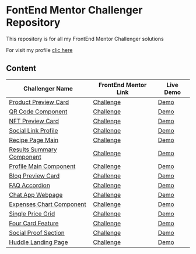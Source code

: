 # FontEnd Mentor Challenger Repository

This repository is for all my FrontEnd Mentor Challenger solutions

For visit my profile [clic here](https://www.frontendmentor.io/profile/addiellucena94)

## Content

| Challenger Name | FrontEnd Mentor Link | Live Demo |
| --- | --- | --- |
| [Product Preview Card](/product-preview-card-component-main/) | [Challenge](https://www.frontendmentor.io/challenges/product-preview-card-component-GO7UmttRfa) | [Demo](https://product-preview-card-component-main-vert-six.vercel.app/) |
| [QR Code Component](/qr-code-component/) | [Challenge](https://www.frontendmentor.io/challenges/qr-code-component-iux_sIO_H) | [Demo](https://qr-code-component-hazel-psi.vercel.app/) |
| [NFT Preview Card](/nft-preview-card/) | [Challenge](https://www.frontendmentor.io/challenges/nft-preview-card-component-SbdUL_w0U) | [Demo](https://frontend-mentor-challenges-sandy.vercel.app/) |
| [Social Link Profile](/social-links-profile-main/) | [Challenge](https://www.frontendmentor.io/challenges/social-links-profile-UG32l9m6dQ) | [Demo](https://addiellucena94.github.io/frontend-mentor-challenges/social-links-profile-main/) |
| [Recipe Page Main](/recipe-page-main/) | [Challenge](https://www.frontendmentor.io/challenges/recipe-page-KiTsR8QQKm) | [Demo](https://addiellucena94.github.io/frontend-mentor-challenges/recipe-page-main/) |
| [Results Summary Component](/results-summary-component-main/) | [Challenge](https://www.frontendmentor.io/challenges/results-summary-component-CE_K6s0maV) | [Demo](https://addiellucena94.github.io/frontend-mentor-challenges/results-summary-component-main/) |
| [Profile Main Component](/profile-card-component-main/) | [Challenge](https://www.frontendmentor.io/challenges/profile-card-component-cfArpWshJ) | [Demo](https://addiellucena94.github.io/frontend-mentor-challenges/profile-card-component-main/) |
| [Blog Preview Card](/blog-preview-card-main/) | [Challenge](https://www.frontendmentor.io/challenges/blog-preview-card-ckPaj01IcS) | [Demo](https://addiellucena94.github.io/frontend-mentor-challenges/blog-preview-card-main/) |
| [FAQ Accordion](/faq-accordion-main/) | [Challenge](https://www.frontendmentor.io/challenges/faq-accordion-wyfFdeBwBz) | [Demo](https://addiellucena94.github.io/frontend-mentor-challenges/faq-accordion-main/) |
| [Chat App Webpage](/chat-app-css-illustration-master/) | [Challenge](https://www.frontendmentor.io/challenges/chat-app-css-illustration-O5auMkFqY) | [Demo](https://addiellucena94.github.io/frontend-mentor-challenges/chat-app-css-illustration-master/) |
| [Expenses Chart Component](/expenses-chart-component-main/) | [Challenge](https://www.frontendmentor.io/challenges/expenses-chart-component-e7yJBUdjwt) | [Demo](https://addiellucena94.github.io/frontend-mentor-challenges/expenses-chart-component-main/) |
| [Single Price Grid](/single-price-grid-component-master/) | [Challenge](https://www.frontendmentor.io/challenges/single-price-grid-component-5ce41129d0ff452fec5abbbc) | [Demo](https://addiellucena94.github.io/frontend-mentor-challenges/single-price-grid-component-master/) |
| [Four Card Feature](/four-card-feature-section-master/) | [Challenge](https://www.frontendmentor.io/challenges/four-card-feature-section-weK1eFYK) | [Demo](https://addiellucena94.github.io/frontend-mentor-challenges/four-card-feature-section-master/) |
| [Social Proof Section](/social-proof-section-master/) | [Challenge](https://www.frontendmentor.io/challenges/social-proof-section-6e0qTv_bA) | [Demo](https://addiellucena94.github.io/frontend-mentor-challenges/social-proof-section-master/) |
| [Huddle Landing Page](/huddle-landing-page-with-single-introductory-section-master/) | [Challenge](https://www.frontendmentor.io/challenges/huddle-landing-page-with-a-single-introductory-section-B_2Wvxgi0) | [Demo](https://addiellucena94.github.io/frontend-mentor-challenges/huddle-landing-page-with-single-introductory-section-master/) |